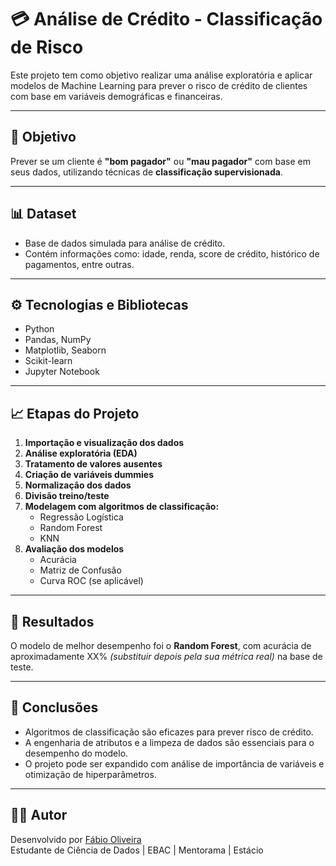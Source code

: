 # 💳 Análise de Crédito - Classificação de Risco

Este projeto tem como objetivo realizar uma análise exploratória e aplicar modelos de Machine Learning para prever o risco de crédito de clientes com base em variáveis demográficas e financeiras.

---

## 🎯 Objetivo

Prever se um cliente é **"bom pagador"** ou **"mau pagador"** com base em seus dados, utilizando técnicas de **classificação supervisionada**.

---

## 📊 Dataset

- Base de dados simulada para análise de crédito.
- Contém informações como: idade, renda, score de crédito, histórico de pagamentos, entre outras.

---

## ⚙️ Tecnologias e Bibliotecas

- Python
- Pandas, NumPy
- Matplotlib, Seaborn
- Scikit-learn
- Jupyter Notebook

---

## 📈 Etapas do Projeto

1. **Importação e visualização dos dados**
2. **Análise exploratória (EDA)**
3. **Tratamento de valores ausentes**
4. **Criação de variáveis dummies**
5. **Normalização dos dados**
6. **Divisão treino/teste**
7. **Modelagem com algoritmos de classificação:**
   - Regressão Logística
   - Random Forest
   - KNN
8. **Avaliação dos modelos**
   - Acurácia
   - Matriz de Confusão
   - Curva ROC (se aplicável)

---

## 📌 Resultados

O modelo de melhor desempenho foi o **Random Forest**, com acurácia de aproximadamente XX% _(substituir depois pela sua métrica real)_ na base de teste.

---

## 🧠 Conclusões

- Algoritmos de classificação são eficazes para prever risco de crédito.
- A engenharia de atributos e a limpeza de dados são essenciais para o desempenho do modelo.
- O projeto pode ser expandido com análise de importância de variáveis e otimização de hiperparâmetros.

---

## 🧑‍💻 Autor

Desenvolvido por [Fábio Oliveira](https://www.linkedin.com/in/fabiooliveira95/)  
Estudante de Ciência de Dados | EBAC | Mentorama | Estácio


